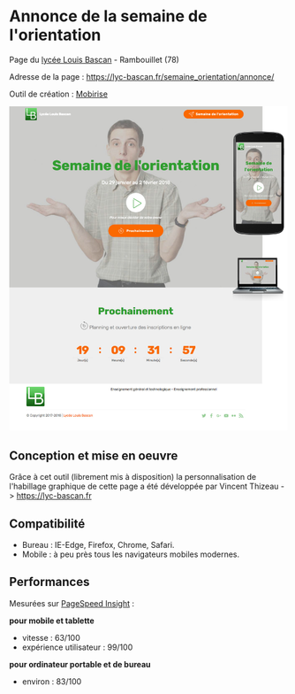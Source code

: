 # Annonce de la semaine de l'orientation

Page du [lycée Louis Bascan](http://www.lyc-bascan-rambouillet.ac-versailles.fr/) - Rambouillet (78)

Adresse de la page : https://lyc-bascan.fr/semaine_orientation/annonce/

Outil de création : [Mobirise](https://mobirise.com/fr/)

![écran de la page annonce](https://raw.githubusercontent.com/DevBascan/annonceSO/master/communication_annonce_SO.png)

## Conception et mise en oeuvre

Grâce à cet outil (librement mis à disposition) la personnalisation de l&apos;habillage graphique de cette page a été développée par Vincent Thizeau -> https://lyc-bascan.fr

## Compatibilité

- Bureau : IE-Edge, Firefox, Chrome, Safari.
- Mobile : à peu près tous les navigateurs mobiles modernes.

## Performances

Mesurées sur [PageSpeed Insight](https://developers.google.com/speed/pagespeed/insights/) :

**pour mobile et tablette**

- vitesse : 63/100
- expérience utilisateur : 99/100

**pour ordinateur portable et de bureau**

- environ : 83/100

